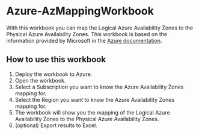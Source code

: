 # Azure-AzMappingWorkbook

With this workbook you can map the Logical Azure Availability Zones to the Physical Azure Availability Zones. This workbook is based on the information provided by Microsoft in the [Azure documentation](https://docs.microsoft.com/en-us/azure/availability-zones/az-overview). 

## How to use this workbook

1. Deploy the workbook to Azure.
2. Open the workbook.
3. Select a Subscription you want to know the Azure Availability Zones mapping for.
4. Select the Region you want to know the Azure Availability Zones mapping for.
5. The workbook will show you the mapping of the Logical Azure Availability Zones to the Physical Azure Availability Zones.
6. (optional) Export results to Excel.


